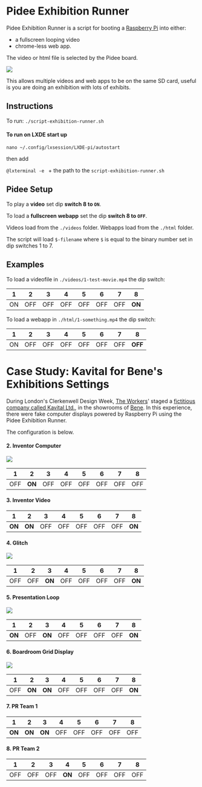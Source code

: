 # Pidee Exhibition Runner

Pidee Exhibition Runner is a script for booting a [Raspberry Pi](https://www.raspberrypi.org/) into either: 

- a fullscreen looping video
- chrome-less web app.

The video or html file is selected by the Pidee board. 

![](http://cms.theworkers.net/image/resize-width-micro-0/images/_c170010-2-5773e5f37fc9a.jpg)

This allows multiple videos and web apps to be on the same SD card, useful is you are doing an exhibition with lots of exhibits.

## Instructions

To run: `./script-exhibition-runner.sh`

#### To run on LXDE start up

`nano ~/.config/lxsession/LXDE-pi/autostart` 

then add

`@lxterminal -e ` + the path to the `script-exhibition-runner.sh`


## Pidee Setup

To play a __video__ set dip __switch 8 to `ON`__.  

To load a __fullscreen webapp__ set the dip __switch 8 to `OFF`__.

Videos load from the `./videos` folder. Webapps load from the `./html` folder.

The script will load `$-filename` where `$` is equal to the binary number set in dip switches 1 to 7.

## Examples

To load a videofile in `./videos/1-test-movie.mp4` the dip switch:

|1|2|3|4|5|6|7|__8__|
|---|---|---|---|---|---|---|---|
|ON|OFF|OFF|OFF|OFF|OFF|OFF|__ON__|

To load a webapp in `./html/1-something.mp4` the dip switch:

|1|2|3|4|5|6|7|__8__|
|---|---|---|---|---|---|---|---|
|ON|OFF|OFF|OFF|OFF|OFF|OFF|__OFF__|

# Case Study: Kavital for Bene's Exhibitions Settings

During London's Clerkenwell Design Week, [The Workers](http://theworkers.net/)' staged a [fictitious company called Kavital Ltd.](http://theworkers.net/kavital), in the showrooms of [Bene](http://bene.com/). In this experience, there were fake computer displays powered by Raspberry Pi using the Pidee Exhibition Runner. 

The configuration is below.


#### 2. Inventor Computer

![](http://cms.theworkers.net/image/resize-width-micro-0/images/_dsc9817-577507bc1a5f3.jpg)

|1|2|3|4|5|6|7|8|
|---|---|---|---|---|---|---|---|
|OFF|__ON__|OFF|OFF|OFF|OFF|OFF|OFF|

#### 3. Inventor Video

|1|2|3|4|5|6|7|8|
|---|---|---|---|---|---|---|---|
|__ON__|__ON__|OFF|OFF|OFF|OFF|OFF|__ON__|

#### 4. Glitch

![](http://cms.theworkers.net/image/resize-width-micro-0/images/_dsc9829-577507e06b65e.jpg)

|1|2|3|4|5|6|7|8|
|---|---|---|---|---|---|---|---|
|OFF|OFF|__ON__|OFF|OFF|OFF|OFF|__ON__|

#### 5. Presentation Loop

![](http://cms.theworkers.net/image/resize-width-micro-0/images/_dsc9812-57750929986cb.jpg)

|1|2|3|4|5|6|7|8|
|---|---|---|---|---|---|---|---|
|__ON__|OFF|__ON__|OFF|OFF|OFF|OFF|__ON__|

#### 6. Boardroom Grid Display

![](http://cms.theworkers.net/image/resize-width-micro-0/images/p5230159-577509ddd8d34.jpg)


|1|2|3|4|5|6|7|8|
|---|---|---|---|---|---|---|---|
|OFF|__ON__|__ON__|OFF|OFF|OFF|OFF|__ON__|

#### 7. PR Team 1

|1|2|3|4|5|6|7|8|
|---|---|---|---|---|---|---|---|
|__ON__|__ON__|__ON__|OFF|OFF|OFF|OFF|OFF|

#### 8. PR Team 2

|1|2|3|4|5|6|7|8|
|---|---|---|---|---|---|---|---|
|OFF|OFF|OFF|__ON__|OFF|OFF|OFF|OFF|

